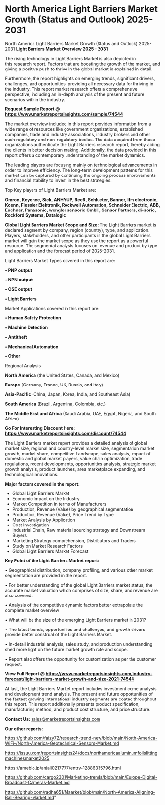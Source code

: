 # North America Light Barriers Market Growth (Status and Outlook) 2025-2031
 North America Light Barriers Market Growth (Status and Outlook) 2025-2031
<Strong> Light Barriers Market Overview 2025 - 2031</strong>

The rising technology in Light Barriers Market is also depicted in this research report. Factors that are boosting the growth of the market, and giving a positive push to thrive in the global market is explained in detail.

Furthermore, the report highlights on emerging trends, significant drivers, challenges, and opportunities, providing all necessary data for thriving in the industry. This report market research offers a comprehensive perspective, including an in-depth analysis of the present and future scenarios within the industry.

<strong>Request Sample Report @ <a href=https://www.marketreportsinsights.com/sample/74544>https://www.marketreportsinsights.com/sample/74544</a></strong>

The market overview included in this report provides information from a wide range of resources like government organizations, established companies, trade and industry associations, industry brokers and other such regulatory and non-regulatory bodies. The data acquired from these organizations authenticate the Light Barriers research report, thereby aiding the clients in better decision making. Additionally, the data provided in this report offers a contemporary understanding of the market dynamics.

The leading players are focusing mainly on technological advancements in order to improve efficiency. The long-term development patterns for this market can be captured by continuing the ongoing process improvements and financial stability to invest in the best strategies.

Top Key players of Light Barriers Market are:

<strong>Omron, Keyence, Sick, ANHYUP, ReeR, Schlueter, Banner, Ifm electronic, Kcenn, Fiessler Elektronik, Rockwell Automation, Schneider Electric, ABB, Euchner, Panasonic, wenglor sensoric GmbH, Sensor Partners, di-soric, Rockford Systems, Datalogic</strong>

<strong><b>Global Light Barriers Market Scope and Size:</b></strong>
The Light Barriers market is declared segment by company, region (country), type, and application. Players, stakeholders, and other participants in the global Light Barriers market will gain the market scope as they use the report as a powerful resource. The segmental analysis focuses on revenue and product by type and application and the forecast period of 2025-2031.

Light Barriers Market Types covered in this report are:

<strong>• PNP output

• NPN output

• OSE output

• Light Barriers</strong>

Market Applications covered in this report are:

<strong>• Human Safety Protection

• Machine Detection

• Antitheft

• Mechanical Automation

• Other</strong> 

Regional Analysis

<strong>North America</strong> (the United States, Canada, and Mexico)

<strong>Europe</strong> (Germany, France, UK, Russia, and Italy)

<strong>Asia-Pacific</strong> (China, Japan, Korea, India, and Southeast Asia)

<strong>South America</strong> (Brazil, Argentina, Colombia, etc.)

<strong>The Middle East and Africa</strong> (Saudi Arabia, UAE, Egypt, Nigeria, and South Africa)

<strong>Go For Interesting Discount Here: <a href=https://www.marketreportsinsights.com/discount/74544>https://www.marketreportsinsights.com/discount/74544</a></strong>

The Light Barriers market report provides a detailed analysis of global market size, regional and country-level market size, segmentation market growth, market share, competitive Landscape, sales analysis, impact of domestic and global market players, value chain optimization, trade regulations, recent developments, opportunities analysis, strategic market growth analysis, product launches, area marketplace expanding, and technological innovations.

<strong><b>Major factors covered in the report:</b></strong>
<ul>
  <li>Global Light Barriers Market </li>
  <li>Economic Impact on the Industry</li>
  <li>Market Competition in terms of Manufacturers</li>
  <li>Production, Revenue (Value) by geographical segmentation</li>
  <li>Production, Revenue (Value), Price Trend by Type</li>
  <li>Market Analysis by Application</li>
  <li>Cost Investigation</li>
  <li>Industrial Chain, Raw material sourcing strategy and Downstream Buyers</li>
  <li>Marketing Strategy comprehension, Distributors and Traders</li>
  <li>Study on Market Research Factors</li>
  <li>Global Light Barriers Market Forecast</li>
</ul>

<strong><b>Key Point of the Light Barriers Market report:</b></strong>

• Geographical distribution, company profiling, and various other market segmentation are provided in the report.

• For better understanding of the global Light Barriers market status, the accurate market valuation which comprises of size, share, and revenue are also covered.

• Analysis of the competitive dynamic factors better extrapolate the complete market overview

• What will be the size of the emerging Light Barriers market in 2031?

• The latest trends, opportunities and challenges, and growth drivers provide better construal of the Light Barriers Market.

• In-detail industrial analysis, sales study, and production understanding shed more light on the future market growth rate and scope.

• Report also offers the opportunity for customization as per the customer request.

<strong><b>View Full Report @ <a href=https://www.marketreportsinsights.com/industry-forecast/light-barriers-market-growth-and-size-2021-74544>https://www.marketreportsinsights.com/industry-forecast/light-barriers-market-growth-and-size-2021-74544</a></b></strong>


At last, the Light Barriers Market report includes investment come analysis and development trend analysis. The present and future opportunities of the fastest growing international industry segments are coated throughout this report. This report additionally presents product specification, manufacturing method, and product cost structure, and price structure.

<strong>Contact Us:</strong>
sales@marketreportsinsights.com

<strong>Our other reports:</strong>

<a href=https://github.com/faizy72/research-trend-new/blob/main/North-America-WiFi-/North-America-Geotechnical-Sensors-Market.md>https://github.com/faizy72/research-trend-new/blob/main/North-America-WiFi-/North-America-Geotechnical-Sensors-Market.md</a>

<a href=https://issuu.com/reportsinsights24/docs/northamericaaluminumfoilslittingmachinesmarket2025>https://issuu.com/reportsinsights24/docs/northamericaaluminumfoilslittingmachinesmarket2025</a>

<a href=https://ameblo.jp/anjali0217777/entry-12886335796.html>https://ameblo.jp/anjali0217777/entry-12886335796.html</a>

<a href=https://github.com/cargo2301/Marketing-trends/blob/main/Europe-Digital-Broadcast-Cameras-Market.md>https://github.com/cargo2301/Marketing-trends/blob/main/Europe-Digital-Broadcast-Cameras-Market.md</a>

<a href=https://github.com/radha651/Maarket/blob/main/North-America-Aligning-Ball-Bearing-Market.md>https://github.com/radha651/Maarket/blob/main/North-America-Aligning-Ball-Bearing-Market.md</a>"
